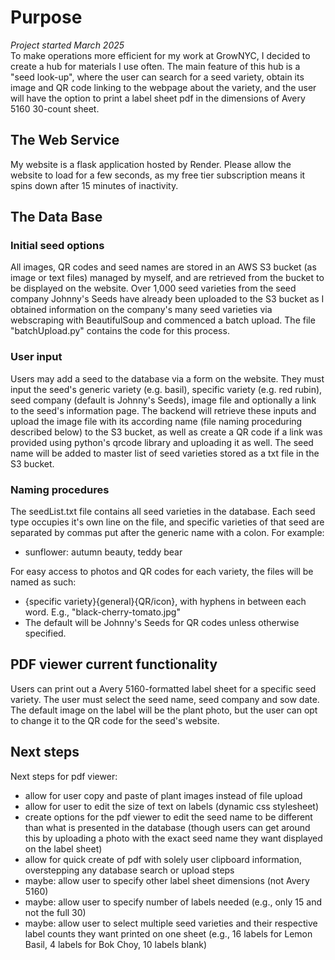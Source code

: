 # Purpose
_Project started March 2025_\
To make operations more efficient for my work at GrowNYC, I decided to create a hub for materials I use often. The main feature of this hub is a "seed look-up", where the user can search for a seed variety, obtain its image and QR code linking to the webpage about the variety, and the user will have the option to print a label sheet pdf in the dimensions of Avery 5160 30-count sheet.

## The Web Service
My website is a flask application hosted by Render. Please allow the website to load for a few seconds, as my free tier subscription means it spins down after 15 minutes of inactivity. 

## The Data Base

### Initial seed options
All images, QR codes and seed names are stored in an AWS S3 bucket (as image or text files) managed by myself, and are retrieved from the bucket to be displayed on the website. Over 1,000 seed varieties from the seed company Johnny's Seeds have already been uploaded to the S3 bucket as I obtained information on the company's many seed varieties via webscraping with BeautifulSoup and commenced a batch upload. The file "batchUpload.py" contains the code for this process.

### User input
Users may add a seed to the database via a form on the website. They must input the seed's generic variety (e.g. basil), specific variety (e.g. red rubin), seed company (default is Johnny's Seeds), image file and optionally a link to the seed's information page. The backend will retrieve these inputs and upload the image file with its according name (file naming proceduring described below) to the S3 bucket, as well as create a QR code if a link was provided using python's qrcode library and uploading it as well. The seed name will be added to master list of seed varieties stored as a txt file in the S3 bucket.

### Naming procedures
The seedList.txt file contains all seed varieties in the database. Each seed type occupies it's own line on the file, and specific varieties of that seed are separated by commas put after the generic name with a colon. For example:
- sunflower: autumn beauty, teddy bear

For easy access to photos and QR codes for each variety, the files will be named as such:
- {specific variety}{general}{QR/icon}, with hyphens in between each word. E.g., "black-cherry-tomato.jpg"
- The default will be Johnny's Seeds for QR codes unless otherwise specified.

## PDF viewer current functionality
Users can print out a Avery 5160-formatted label sheet for a specific seed variety. The user must select the seed name, seed company and sow date. The default image on the label will be the plant photo, but the user can opt to change it to the QR code for the seed's website.

## Next steps
Next steps for pdf viewer:
- allow for user copy and paste of plant images instead of file upload
- allow for user to edit the size of text on labels (dynamic css stylesheet)
- create options for the pdf viewer to edit the seed name to be different than what is presented in the database (though users can get around this by uploading a photo with the exact seed name they want displayed on the label sheet)
- allow for quick create of pdf with solely user clipboard information, overstepping any database search or upload steps
- maybe: allow user to specify other label sheet dimensions (not Avery 5160)
- maybe: allow user to specify number of labels needed (e.g., only 15 and not the full 30)
- maybe: allow user to select multiple seed varieties and their respective label counts they want printed on one sheet (e.g., 16 labels for Lemon Basil, 4 labels for Bok Choy, 10 labels blank)

